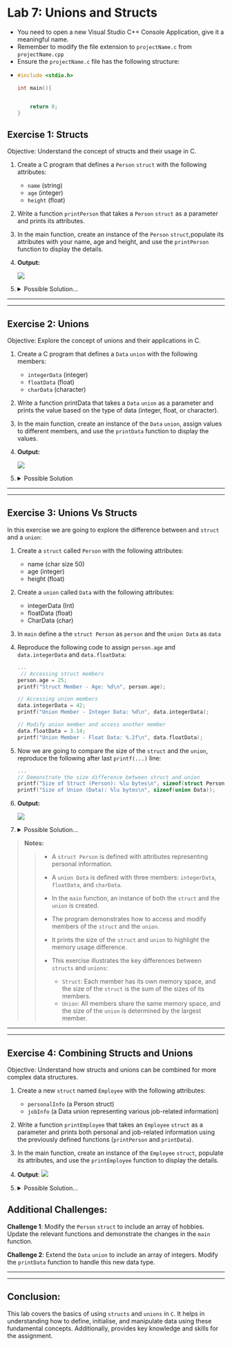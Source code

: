 # Lab 7: Unions and Structs

 - You need to open a new Visual Studio C++ Console Application, give it a meaningful name. 
 - Remember to modify the file extension to `projectName.c` from `projectName.cpp`
 - Ensure the `projectName.c` file has the following structure:
 - ```c
   #include <stdio.h>

   int main(){


       return 0;
   }
   ```

## Exercise 1: Structs

Objective: Understand the concept of structs and their usage in C.

1. Create a C program that defines a `Person` `struct` with the following attributes:

    - `name` (string)
    - `age` (integer)
    - `height` (float)

2. Write a function `printPerson` that takes a `Person` `struct` as a parameter and prints its attributes.

3. In the main function, create an instance of the `Person` `struct`,populate its attributes with your name, age and height, and use the `printPerson` function to display the details.

4. **Output:**

    ![](./figures/step1.PNG)

5.    <details>
      <summary>Possible Solution...</summary>

        ```c
        #include <stdio.h>

        /**
        * @struct Person
        * @brief Represents information about a person.
        */
        struct Person {
            char name[50]; ///< Name of the person.
            int age;       ///< Age of the person.
            float height;  ///< Height of the person.
        };

        /**
        * @brief Prints details of a person.
        * @param p The person to be printed.
        */
        void printPerson(struct Person p) {
            printf("Name: %s\nAge: %d\nHeight: %.2f\n", p.name, p.age, p.height);
        }

        /**
        * @brief Main function where the program starts execution.
        */
        int main() {
            // Create an instance of Person, initialize its attributes, and print details
            struct Person person1 = {"Your Name", 1, 4.0};
            printPerson(person1);

            return 0;
        }
        ```

      </details>



---------------------------------------
---------------------------------------

## Exercise 2: Unions
Objective: Explore the concept of unions and their applications in C.

1. Create a C program that defines a `Data` `union` with the following members:

    - `integerData` (integer)
    - `floatData` (float)
    - `charData` (character)

2. Write a function printData that takes a `Data` `union` as a parameter and prints the value based on the type of data (integer, float, or character).

3. In the main function, create an instance of the `Data` `union`, assign values to different members, and use the `printData` function to display the values.

4. **Output:**

    ![](./figures/step2.PNG)

5.    <details>
      <summary>Possible Solution</summary>

        ```c
        #include <stdio.h>

        /**
        * @union Data
        * @brief Represents different types of data (integer, float, char).
        */
        union Data {
            int integerData; ///< Integer data.
            float floatData; ///< Float data.
        };

        /**
        * @brief Prints details of data, detecting its type.
        * @param d The data to be printed.
        */
        void printData(union Data d) {
            printf("Data: ");
            printf("%d (Integer)\n", d.integerData);
            printf("%d (Float)\n", d.floatData);
           
        }

        /**
        * @brief Main function where the program starts execution.
        */
        int main() {
            // Create an instance of Data, assign values, and print details
            union Data data1;
            data1.floatData = 123.45f;
            printData(data1);

            return 0;
        }
        ```
 
      </details>


----------------------------------------
----------------------------------------

## Exercise 3: Unions Vs Structs

In this exercise we are going to explore the difference between and `struct` and a `union`:

1. Create a `struct` called `Person` with the following attributes:
   - name (char size 50)
   - age (integer)
   - height (float)

2. Create a `union` called `Data` with the following attributes:
   - integerData (Int)
   - floatData (float)
   - CharData (char)

3. In `main` define a the `struct Person` as `person` and the `union Data` as `data` 

4. Reproduce the following code to assign `person.age` and `data.integerData` and `data.floatData`:
    ```c
    ...
     // Accessing struct members
    person.age = 25;
    printf("Struct Member - Age: %d\n", person.age);

    // Accessing union members
    data.integerData = 42;
    printf("Union Member - Integer Data: %d\n", data.integerData);

    // Modify union member and access another member
    data.floatData = 3.14;
    printf("Union Member - Float Data: %.2f\n", data.floatData);
    ```

5. Now we are going to compare the size of the `struct` and the `union`, reproduce the following after last `printf(...)` line:
   
    ```c
    ...
    // Demonstrate the size difference between struct and union
    printf("Size of Struct (Person): %lu bytes\n", sizeof(struct Person));
    printf("Size of Union (Data): %lu bytes\n", sizeof(union Data));
    ```
6. **Output:**

    ![](./figures/step3.PNG)

7.  <details>
    <summary>Possible Solution...</summary>

    ```c
    #include <stdio.h>

    /**
     * @struct Person
     * @brief Represents personal information about a person.
     */
    struct Person {
        char name[50]; ///< Name of the person.
        int age;       ///< Age of the person.
        float height;  ///< Height of the person.
    };

    /**
     * @union Data
     * @brief Represents different types of data (integer, float, char).
     */
    union Data {
        int integerData; ///< Integer data.
        float floatData; ///< Float data.
        char charData;   ///< Character data.
    };

    /**
     * @brief Main function where the program starts execution.
     * @return 0 on successful execution.
     */
    int main() {
        // Create an instance of the struct and union
        struct Person person;
        union Data data;

        // Accessing struct members
        person.age = 25;
        printf("Struct Member - Age: %d\n", person.age);

        // Accessing union members
        data.integerData = 42;
        printf("Union Member - Integer Data: %d\n", data.integerData);

        // Modify union member and access another member
        data.floatData = 3.14;
        printf("Union Member - Float Data: %.2f\n", data.floatData);

        // Demonstrate the size difference between struct and union
        printf("Size of Struct (Person): %lu bytes\n", sizeof(struct Person));
        printf("Size of Union (Data): %lu bytes\n", sizeof(union Data));

        return 0;
    }
    ```

    </details>

>**Notes:**
>
>>- A `struct Person` is defined with attributes representing personal information.
>>- A `union Data` is defined with three members: `integerData`, `floatData`, and `charData`.
>>- In the `main` function, an instance of both the `struct` and the `union` is created.
>>- The program demonstrates how to access and modify members of the `struct` and the `union`.
>>- It prints the size of the `struct` and `union` to highlight the memory usage difference.
>>
>>- This exercise illustrates the key differences between `structs` and `unions`:
>>
>>   - `Struct`: Each member has its own memory space, and the size of the `struct` is the sum of the sizes of its members.
>>   - `Union`: All members share the same memory space, and the size of the `union` is determined by the largest member.

--------------------------------
---------------------------------------

## Exercise 4: Combining Structs and Unions

Objective: Understand how structs and unions can be combined for more complex data structures.

1. Create a new `struct` named `Employee` with the following attributes:

   - `personalInfo` (a Person struct)
   - `jobInfo` (a Data union representing various job-related information)

2. Write a function `printEmployee` that takes an `Employee` `struct` as a parameter and prints both personal and job-related information using the previously defined functions (`printPerson` and `printData`).

3. In the main function, create an instance of the `Employee` `struct`, populate its attributes, and use the `printEmployee` function to display the details.

4. **Output**:
    ![](./figures/step4.PNG)

5.    <details>
      <summary>Possible Solution...</summary>

        ```c
        #include <stdio.h>

        /**
        * @struct Person
        * @brief Represents information about a person.
        */
        struct Person {
            char name[50]; ///< Name of the person.
            int age;       ///< Age of the person.
            float height;  ///< Height of the person.
        };

        /**
        * @union Data
        * @brief Represents different types of data (integer, float, char).
        */
        union Data {
            int integerData; ///< Integer data.
            float floatData; ///< Float data.
            char charData;   ///< Character data.
        };

        /**
        * @struct Employee
        * @brief Represents information about an employee.
        */
        struct Employee {
            struct Person personalInfo; ///< Personal information of the employee.
            union Data jobInfo;         ///< Job-related information of the employee.
        };

        /**
        * @brief Prints details of data, detecting its type.
        * @param d The data to be printed.
        */
        void printData(union Data d) {
            printf("Data: ");
            if (d.integerData) {
                printf("%d (Integer)\n", d.integerData);
            } else if (d.floatData) {
                printf("%.2f (Float)\n", d.floatData);
            } else {
                printf("%c (Character)\n", d.charData);
            }
        }

        /**
        * @brief Prints details of a person.
        * @param p The person to be printed.
        */
        void printPerson(struct Person p) {
            printf("Name: %s\nAge: %d\nHeight: %.2f\n", p.name, p.age, p.height);
        }

        /**
        * @brief Prints details of an employee.
        * @param e The employee to be printed.
        */
        void printEmployee(struct Employee e) {
            printf("Personal Information:\n");
            printPerson(e.personalInfo);
            printf("\nJob Information:\n");
            printData(e.jobInfo);
        }

        /**
        * @brief Main function where the program starts execution.
        */
        int main() {
            // Create an instance of Employee, assign values, and print details
            struct Employee employee1 = {{"Alice", 30, 5.5}, {0}};
            employee1.jobInfo.floatData = 75000.50;
            printEmployee(employee1);

            return 0;
        }
        ```

      </details>

## Additional Challenges:

**Challenge 1**: Modify the `Person` `struct` to include an array of hobbies. Update the relevant functions and demonstrate the changes in the `main` function.

**Challenge 2**: Extend the `Data` `union` to include an array of integers. Modify the `printData` function to handle this new data type.

---------------------------------------
---------------------------------------

## Conclusion:
This lab covers the basics of using `structs` and `unions` in `C`. It helps in understanding how to define, initialise, and manipulate data using these fundamental concepts. Additionally, provides key knowledge and skills for the assignment.
